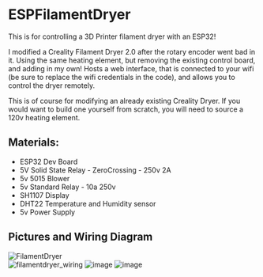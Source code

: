 # ESPFilamentDryer

This is for controlling a 3D Printer filament dryer with an ESP32!

I modified a Creality Filament Dryer 2.0 after the rotary encoder went bad in it. Using the same heating element, but removing the existing control board, and adding in my own!
Hosts a web interface, that is connected to your wifi (be sure to replace the wifi credentials in the code), and allows you to control the dryer remotely.  

This is of course for modifying an already existing Creality Dryer. If you would want to build one yourself from scratch, you will need to source a 120v heating element. 

## Materials:

- ESP32 Dev Board
- 5V Solid State Relay - ZeroCrossing - 250v 2A  
- 5v 5015 Blower
- 5v Standard Relay - 10a 250v
- SH1107 Display
- DHT22 Temperature and Humidity sensor
- 5v Power Supply

## Pictures and Wiring Diagram
![FilamentDryer](https://github.com/user-attachments/assets/97a9a222-02ea-4390-a8a3-ec0388e8eb22)  
![filamentdryer_wiring](https://github.com/user-attachments/assets/dd70efe3-6284-42fd-ba7d-9f101eceab8c)
![image](https://github.com/user-attachments/assets/74e0142c-d565-47c6-bbcb-b6cd182dd120)
![image](https://github.com/user-attachments/assets/0f61dce7-34c8-4902-b9fe-3298bc33c7d3)


